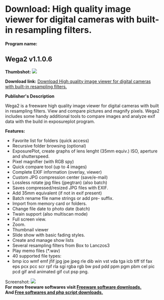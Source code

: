 # Download: High quality image viewer for digital cameras with built-in resampling filters.

**Program name:**

## Wega2 v1.1.0.6

  
**Thumbshot:** ![](http://www.freewarefiles.com/screenshot/wega2xp_md.gif)   
  
**Download link:** [Download High quality image viewer for digital cameras with built-in resampling filters.](http://freesoftwares.boysofts.com/Wega2_program_17058.html)  
  


**Publisher's Description**  
  


Wega2 is a freeware high quality image viewer for digital cameras with built in resampling filters. View and compare pictures and magnify pixels. Wega2 includes some handy additional tools to compare images and analyze exif data with the build in exposureplot program. 

**Features:**

  * Favorite list for folders (quick access) 
  * Recursive folder browsing (optional) 
  * ExposurePlot, create graphs of lens lenght (35mm equiv.) ISO, aperture and shutterspeed. 
  * Pixel magnifier (with RGB spy) 
  * Quick compare tool (up to 4 images) 
  * Complete EXIF information (overlay, viewer) 
  * Custom JPG compression center (save/e-mail) 
  * Lossless rotate jpg files (jpegtran) (also batch) 
  * Saves compressed/resized JPG files with EXIF. 
  * Add 35mm equivalent (if not in exif present) 
  * Batch rename file name strings or add pre- suffix. 
  * Import from memory card or folders. 
  * Change file date to photo date (batch) 
  * Twain support (also multiscan mode) 
  * Full screen view. 
  * Zoom. 
  * Thumbnail viewer 
  * Slide show with basic fading styles. 
  * Create and manage show lists 
  * Several resampling filters from Box to Lanczos3 
  * Play memo files (*.wav) 
  * 40 supported file types: 
  * bmp ico wmf emf jfif jpg jpe jpeg rle dib win vst vda tga icb tiff tif fax eps pcx pcc scr rpf rla sgi rgba rgb bw psd pdd ppm pgm pbm cel pic pcd gif and animated gif cut psp png. 

  
  
Screenshot: ![](http://www.freewarefiles.com/screenshot/wega2xp.gif)   
**For more freeware softwares visit [Freeware software downloads.](http://freesoftwares.boysofts.com/)**   
**And [Free softwares and php script downloads.](http://www.boysofts.com/)**
